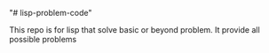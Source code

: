 "# lisp-problem-code" 


This repo is for lisp that solve basic or beyond problem. It provide all possible problems